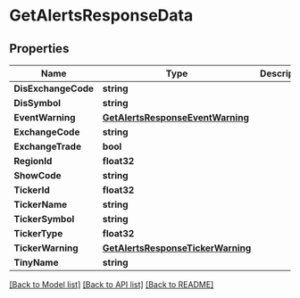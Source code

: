 # GetAlertsResponseData

## Properties

Name | Type | Description | Notes
------------ | ------------- | ------------- | -------------
**DisExchangeCode** | **string** |  | [optional] 
**DisSymbol** | **string** |  | [optional] 
**EventWarning** | [**GetAlertsResponseEventWarning**](GetAlertsResponse_eventWarning.md) |  | [optional] 
**ExchangeCode** | **string** |  | [optional] 
**ExchangeTrade** | **bool** |  | [optional] 
**RegionId** | **float32** |  | [optional] 
**ShowCode** | **string** |  | [optional] 
**TickerId** | **float32** |  | [optional] 
**TickerName** | **string** |  | [optional] 
**TickerSymbol** | **string** |  | [optional] 
**TickerType** | **float32** |  | [optional] 
**TickerWarning** | [**GetAlertsResponseTickerWarning**](GetAlertsResponse_tickerWarning.md) |  | [optional] 
**TinyName** | **string** |  | [optional] 

[[Back to Model list]](../README.md#documentation-for-models) [[Back to API list]](../README.md#documentation-for-api-endpoints) [[Back to README]](../README.md)


